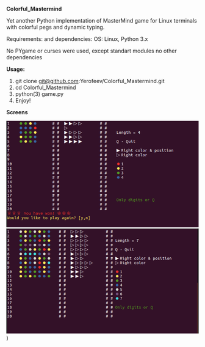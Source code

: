 **Colorful_Mastermind**

Yet another Python implementation of MasterMind game for Linux terminals with colorful pegs and dynamic typing.

Requirements: and dependencies: OS: Linux, Python 3.x

No PYgame or curses were used, except standart modules no other dependencies

**Usage:**

1. git clone git@github.com:Yerofeev/Colorful_Mastermind.git
2. cd Colorful_Mastermind
3. python(3) game.py
4. Enjoy!

**Screens**

![Screen_1](https://github.com/Yerofeev/Colorful_Mastermind/blob/master/Mastermind1.png)
![Screen_2](https://github.com/Yerofeev/Colorful_Mastermind/blob/master/Mastermind2.png))

